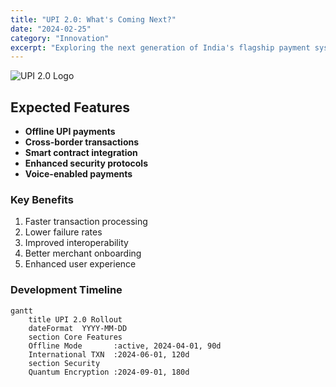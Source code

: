 ```yaml
---
title: "UPI 2.0: What's Coming Next?"
date: "2024-02-25"
category: "Innovation"
excerpt: "Exploring the next generation of India's flagship payment system"
---
```


![UPI 2.0 Logo](/upi.png)

## Expected Features

- **Offline UPI payments**
- **Cross-border transactions**
- **Smart contract integration**
- **Enhanced security protocols**
- **Voice-enabled payments**

### Key Benefits

1. Faster transaction processing
2. Lower failure rates
3. Improved interoperability
4. Better merchant onboarding
5. Enhanced user experience

### Development Timeline

```mermaid
gantt
    title UPI 2.0 Rollout
    dateFormat  YYYY-MM-DD
    section Core Features
    Offline Mode       :active, 2024-04-01, 90d
    International TXN  :2024-06-01, 120d
    section Security
    Quantum Encryption :2024-09-01, 180d
```
